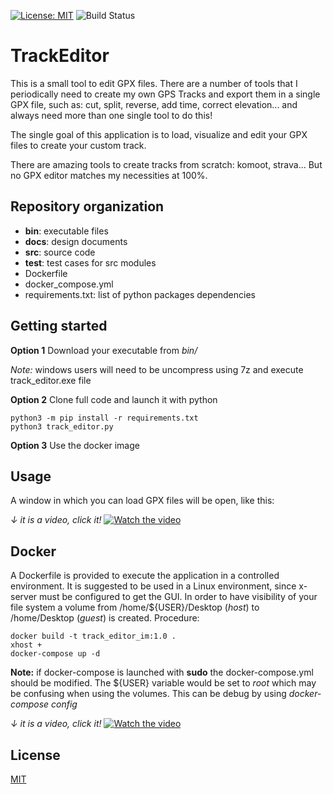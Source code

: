 [![License: MIT](https://img.shields.io/badge/License-MIT-yellow.svg)](https://opensource.org/licenses/MIT)
![Build Status](https://github.com/alguerre/TrackEditor/actions/workflows/python-app.yml/badge.svg)

# TrackEditor

This is a small tool to edit GPX files. 
There are a number of tools that I periodically need to create my own GPS Tracks and export them in a single GPX file, 
such as: cut, split, reverse, add time, correct elevation... 
and always need more than one single tool to do this!

The single goal of this application is to load, 
visualize and edit your GPX files to create your custom track.

There are amazing tools to create tracks from scratch: komoot, strava... 
But no GPX editor matches my necessities at 100%.

## Repository organization
- **bin**: executable files
- **docs**: design documents
- **src**: source code
- **test**: test cases for src modules
- Dockerfile
- docker_compose.yml
- requirements.txt: list of python packages dependencies 

## Getting started
**Option 1** Download your executable from _bin/_

_Note:_ windows users will need to be uncompress using 7z and execute track_editor.exe file

**Option 2** Clone full code and launch it with python
```
python3 -m pip install -r requirements.txt
python3 track_editor.py
```
**Option 3** Use the docker image

## Usage
A window in which you can load GPX files will be open, like this:

_↓ it is a video, click it!_
[![Watch the video](https://img.youtube.com/vi/eIU_mMSm0dg/maxresdefault.jpg)](https://youtu.be/eIU_mMSm0dg)


## Docker
A Dockerfile is provided to execute the application in a controlled environment. 
It is suggested to be used in a Linux environment, 
since x-server must be configured to get the GUI. 
In order to have visibility of your file system a volume from /home/${USER}/Desktop (_host_) to /home/Desktop (_guest_) is created. 
Procedure:  
```
docker build -t track_editor_im:1.0 .
xhost +
docker-compose up -d
```

**Note:** if docker-compose is launched with **sudo** the docker-compose.yml should be modified.
The ${USER} variable would be set to _root_ which may be confusing when using the volumes.
This can be debug by using _docker-compose config_

_↓ it is a video, click it!_
[![Watch the video](https://img.youtube.com/vi/F8aCpumdNfI/maxresdefault.jpg)](https://youtu.be/F8aCpumdNfI)


## License
[MIT](https://choosealicense.com/licenses/mit/)


